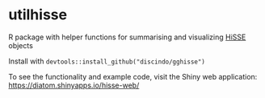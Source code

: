 # utilhisse
R package with helper functions for summarising and visualizing [HiSSE](https://cran.r-project.org/web/packages/hisse/index.html) objects


Install with
`devtools::install_github("discindo/gghisse")`

To  see the functionality and example code, visit the Shiny web application: https://diatom.shinyapps.io/hisse-web/
